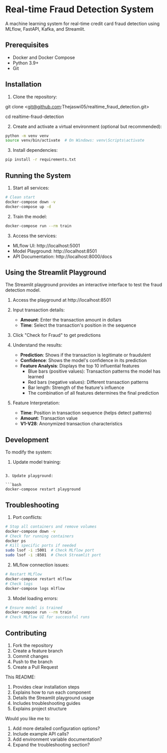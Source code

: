 # Real-time Fraud Detection System

A machine learning system for real-time credit card fraud detection using MLflow, FastAPI, Kafka, and Streamlit.

## Prerequisites
- Docker and Docker Compose
- Python 3.9+
- Git

## Installation

1. Clone the repository:


git clone <git@github.com:Thejaswi05/realtime_fraud_detection.git>

cd realtime-fraud-detection

2. Create and activate a virtual environment (optional but recommended):

```bash
python -m venv venv
source venv/bin/activate  # On Windows: venv\Scripts\activate
```

3. Install dependencies:

```bash
pip install -r requirements.txt
```

## Running the System

1. Start all services:

```bash
# Clean start
docker-compose down -v
docker-compose up -d
```

2. Train the model:

```bash
docker-compose run --rm train
```

3. Access the services:
- MLflow UI: http://localhost:5001
- Model Playground: http://localhost:8501
- API Documentation: http://localhost:8000/docs

## Using the Streamlit Playground

The Streamlit playground provides an interactive interface to test the fraud detection model.

1. Access the playground at http://localhost:8501

2. Input transaction details:
   - **Amount**: Enter the transaction amount in dollars
   - **Time**: Select the transaction's position in the sequence
   
3. Click "Check for Fraud" to get predictions

4. Understand the results:
   - **Prediction**: Shows if the transaction is legitimate or fraudulent
   - **Confidence**: Shows the model's confidence in its prediction
   - **Feature Analysis**: Displays the top 10 influential features
     - Blue bars (positive values): Transaction patterns the model has learned
     - Red bars (negative values): Different transaction patterns
     - Bar length: Strength of the feature's influence
     - The combination of all features determines the final prediction

5. Feature Interpretation:
   - **Time**: Position in transaction sequence (helps detect patterns)
   - **Amount**: Transaction value
   - **V1-V28**: Anonymized transaction characteristics
   
## Development

To modify the system:

1. Update model training:

```

3. Update playground:

```bash
docker-compose restart playground
```

## Troubleshooting

1. Port conflicts:

```bash
# Stop all containers and remove volumes
docker-compose down -v
# Check for running containers
docker ps
# Kill specific ports if needed
sudo lsof -i :5001  # Check MLflow port
sudo lsof -i :8501  # Check Streamlit port
```

2. MLflow connection issues:

```bash
# Restart MLflow
docker-compose restart mlflow
# Check logs
docker-compose logs mlflow
```

3. Model loading errors:

```bash
# Ensure model is trained
docker-compose run --rm train
# Check MLflow UI for successful runs
```

## Contributing

1. Fork the repository
2. Create a feature branch
3. Commit changes
4. Push to the branch
5. Create a Pull Request


This README:
1. Provides clear installation steps
2. Explains how to run each component
3. Details the Streamlit playground usage
4. Includes troubleshooting guides
5. Explains project structure

Would you like me to:
1. Add more detailed configuration options?
2. Include example API calls?
3. Add environment variable documentation?
4. Expand the troubleshooting section?
```